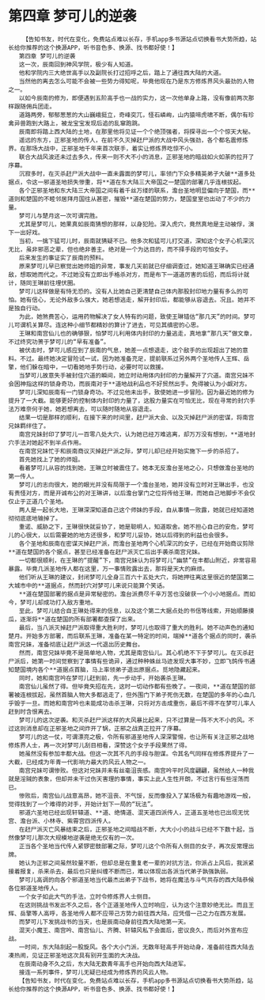 # 第四章 梦可儿的逆袭
        【告知书友，时代在变化，免费站点难以长存，手机app多书源站点切换看书大势所趋，站长给你推荐的这个换源APP，听书音色多、换源、找书都好使！】
       第四章 梦可儿的逆袭
       这一次，辰南回到神风学院，极少有人知道。
       他和学院内三大绝世高手以及副院长打过招呼之后，踏上了通往西大陆的大道。
       当然他的离去怎么可能不会被一些势力得知呢，毕竟他现在乃是东方修炼界风头最劲的人物之一。
       以如今辰南的修为，即便遇到五阶高手也一战的实力，这一次他单身上路，没有像前两次那样跟随佣兵团走。
       道路两旁，郁郁葱葱的大山巍峨挺立，奇峰突兀，怪石嶙峋，山内猿啼虎啸不断，偶尔有珍禽异兽跑到大路上，被龙宝宝发现后追的乱窜跑跳。
       辰南即将踏上西大陆的土地，在那里他将见证一个个绝顶强者，将探寻出一个个惊天大秘。
       遥远的东方，正邪圣地的传人，在前不久灭掉赶尸派的大战中风头强劲，各个都名震修炼界。在那场大战中，正邪圣地千年来首次联手，着实让修炼界吃惊不小。
       联合大战风波还未过去多久，传来一则不大不小的消息，正邪圣地的暗战如火如荼的拉开了序幕。
       沉寂多时，在灭杀赶尸派大战中一直未露面的梦可儿，率领门下众多精英弟子大破**道多处据点，令这一邪道圣地损失惨重，将**道在东大陆三大帝国之一楚国的部署几乎连根拔起。
       各个正邪圣地和东大陆三大帝国之间有着千丝万缕的联系，澹台圣地明显偏向于楚国，而**道则和楚国的不睦邻居拜月国往从甚密，摧毁**道在楚国的势力，楚国皇室也出动了不少的力量。
       梦可儿与楚月这一次可谓完胜。
       尤其是梦可儿，她果真如辰南猜想的那样，以身犯险。深入虎穴，竟然真地是主动被俘，演下一出好戏。
       当初，一擒下猛可儿时，辰南就猜疑不已。他多次和猛可儿打交道，深知这个女子心机深沉无比，虽非邪恶之辈，但也绝非善主。绝对是一个为达目的，而不择手段的可怕女子。
       后来发生的事证实了辰南的预料。
       原来梦可儿早已察觉出她师姐的异常，事发几天前就已仔细调查过，她知道王琳确实已经通敌，想取她而代之。不过她没有立即出手格杀对方，而是布下一道道厉害的后招，而后将计就计，随同王琳前往埋伏圈。
       梦可儿这样做是有恃无恐的。没有人比她自己更清楚自己体内那股封印地力量有多么的可怕。她有信心，无论外敌多么强大，她若想逃走，解开封印后，都能够从容退去。况且。她并不是独自行动。
       为此，她煞费苦心，运用药物解决了女人特有的问题，致使王琳错估“那几天”的时间。梦可儿可谓机关算尽。连这种小细节都精妙的算计了进去，可见其缜密的心思。
       王琳和南宫仙儿也的确够狠，怕梦可儿利用体内封印的力量逃走，真地拿“那几天”做文章，不过终究功篑于梦可儿的“早有准备”。
       被伏击时，梦可儿感应到了辰南的气息，她差一点想退走，这个敌手的出现超出了她的意料。不过。最终她决定冒险试一试，因为她准备充足，提前联系过另外两个圣地传人王辉、岳擎，他们躲在暗中，一切看她地手势行动，必要时可以救援。
       当梦可儿故意失手被封住穴道的瞬间，她立时动用体内封印的力量解开了穴道。南宫兄妹不会困神指这样的锁身奇功，而辰南对于**道地战利品也不好贸然出手。免得被认为小觑对方。
       梦可儿深知辰南有一门锁身奇功。不过见他未出手，致使她进一步冒险。因为最近她的修为提升了一大截。能够更好的控制体内封印的力量了，这股力量实在可怕无比，现在寻常的封穴手法万难奈何于她，她若想离去，可以随时随地从容退走。
       结果一切是那样的顺利，在接下来的时间里，赶尸派大会、以及灭掉赶尸派的密谋，将南宫兄妹羁绊住了。
       南宫兄妹封印了梦可儿一百零八处大穴，认为她已经万难逃离，却万万没有想到，**道地封穴手法对她起不到半点作用。
       在南宫兄妹忙于和辰南商议灭掉赶尸派之际，梦可儿却已经开始实施下一步的杀招了。
       首先她找上了她的师姐。
       看着梦可儿从容的找到她，王琳立时被震住了。她本无反澹台圣地之心，只想做澹台圣地的第一传人。
       梦可儿的志向很大，她的眼光并没有局限于一个澹台圣地，她并没有立时对王琳出手，也没有责怪对方，而是开诚布公的对王琳讲，以后澹台掌门之位将传给王琳，而她自己地脚步不会仅仅止于正道几个圣地。
       两人是一起长大地，王琳深深知道自己这个师妹的手段，自从事情一败露，她就已经知道她彻彻底底地输掉了。
       重诺、威胁之下，王琳很快就妥协了，她是聪明人，知道取舍。她不担心自己的安危，梦可儿的心很大，以后需要她的地方还很多，和梦可儿妥协，她以后得到的利益也会很多。
       各个圣地和辰南在密谋灭掉赶尸派，而澹台圣地两个心机深沉的女子，已经在开始商议剪除**道在楚国的各个据点，甚至已经准备在赶尸派灭亡后出手袭杀南宫兄妹。
       一切都很顺利，在王琳的“提醒”下，南宫兄妹认为将梦可儿“幽禁”在丰都山附近，非常容易暴露。毕竟几派圣地传人都在这里，万一事情败露出去，那将是天大的麻烦。
       他们听从王琳的建议，封闭梦可儿全身三百六十五处大穴，将她押往离这里很近的楚国第二大城市中的**道据点，然而封穴对梦可儿来说只能算个笑话。
       **道在楚国部署的据点是异常秘密的。澹台派费尽千辛万苦也没破获一个小小地据点。而如今，梦可儿却成功打入敌方重地。
       至此，梦可儿结合自王琳处得来的信息，以及这个第二大据点处的书信等线索，开始顺藤摸瓜，逐渐将**道在楚国的所有部署都查探了出来。
       最后，当八派灭掉赶尸派取得重大胜利时，梦可儿也取得了重大的胜利。她不动声色的通知楚月。开始多方部署，而后联系王琳，准备在某一特定的时间，端掉**道各个据点的同时，袭杀南宫兄妹，准备彻底让赶尸派这一代退出历史舞台。
       然而，南宫兄妹毕竟不是简单地人物，尤其是南宫仙儿。其心机绝不下于梦可儿。在灭杀赶尸派后，她第一时间觉察到了事情有些诡异，通过种种蛛丝马迹发现大事不妙，立即飞鸽传书通知楚国境内各个**道据点首脑，马上率领弟子退出原据点。觅地隐藏起来。
       同时，她和南宫吟在梦可儿赶到前，先一步动手，开始袭杀王琳。
       南宫仙儿虽然了得。但毕竟失招在先，这时一切动作都有些晚了。一夜间，**道在楚国的部署被连根拔起，虽然首脑人物大多都逃走了，但外围门下弟子死伤无数，在楚国的多年的心血几乎毁于一旦。而她和南宫吟也未能成功击杀王琳，只将对方击成重伤，最后不得不在梦可儿率人赶到时含恨离去。
       梦可儿的这次逆袭。和灭杀赶尸派这样的大风暴比起来，只不过算是一阵不大不小的风。不过这则消息却在正邪圣地之间炸开了锅，正邪之战真正拉开了序幕。
       梦可儿的这一仗，可谓漂亮之极，令所有邪道圣地传人深深警惕，也让所有关注正邪之战地修炼界人士，再一次对梦可儿刮目相看，深赞这个女子手段果然了得。
       她虽然没有参加丰都大战。但这一次其不凡的手段与胆谋。令其名气同样在修炼界提升了一大截，已经成为年青一代影响力最大的风云人物之一。
       南宫兄妹可谓惨败。但这对兄妹并未有丝毫沮丧感。南宫吟平时风度翩翩，虽然给人一种我就是淫贼的表象，但却并未干过伤天害理的事情，事实上此人生性开朗，不过言行有些淫荡而已。
       惨败后，南宫仙儿战意高昂，她不沮丧、不气馁，反而像投入了某场极为有趣地游戏一般，觉得找到了一个难得的对手，开始计划下一局的“玩法”。
       邪道六圣地已经出现轩辕道、**道、绝情道、混天道四派传人，正道五圣地也已出现无忧宫、澹台派、小林寺、紫霄宫四派传人。
       在赶尸派灭亡风暴结束之后，正邪圣地之间暗战不断，大大小小的战斗已经不下数十起，当然像梦可儿那次大规模地逆袭是绝无仅有的一次。
       正当各个圣地当代传人紧锣密鼓部署之际，梦可儿这个令所有人侧目的女子，再次反常理出牌。
       她认为正邪之间虽然较量不断，但却总是在重复老一辈的对抗方法，你派占上风后，我派紧接着报复，杀来杀去，最后也只是纠缠不断而已，难以体现出各派当代弟子孰强孰弱。
       梦可儿高调的向各个邪道圣地当代最杰出弟子下战书，她将在魔法与斗气共存的西大陆恭候各位邪道圣地传人。
       一个女子如此大气的手法，立时令修炼界人士侧目。
       在这则挑战书发出不久之后，各个正道圣地传人立时响应，认为这个注意妙绝无比。而且王辉、岳擎等人高呼，各圣地传人都不应带己方势力前往西大陆，应凭借一己之力在西方发展。
       而梦可儿下发挑战书的当天，也是辰南动身前往西大陆地第一天。
       混天小魔王、南宫吟、南宫仙儿、齐腾、轩辕风私下会面后，密议良久，而后对外宣布应战。
       一时间，东大陆刮起一股旋风。各个大小门派，无数年轻高手开始动身，准备前往西大陆去凑热闹，见证正邪圣地这次具有别开生面的大决战。
       在辰南动身不久之后，东大陆无数青年高手也开始向西大陆进军。
       接连一系列事件，梦可儿无疑已经成为修炼界的风云人物。
       【告知书友，时代在变化，免费站点难以长存，手机app多书源站点切换看书大势所趋，站长给你推荐的这个换源APP，听书音色多、换源、找书都好使！】